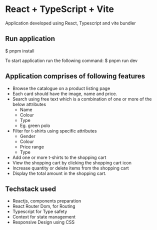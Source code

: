 # React + TypeScript + Vite

Application developed using React, Typescript and vite bundler

## Run application

$ pnpm install

To start application run the following command:
$ pnpm run dev

## Application comprises of following features

- Browse the catalogue on a product listing page
- Each card should have the image, name and price.
- Search using free text which is a combination of one or more of the below attributes
  - Name
  - Colour
  - Type
  - Eg. green polo
- Filter for t-shirts using specific attributes
  - Gender
  - Colour
  - Price range
  - Type
- Add one or more t-shirts to the shopping cart
- View the shopping cart by clicking the shopping cart icon
- Increase quantity or delete items from the shopping cart
- Display the total amount in the shopping cart.

## Techstack used

- Reactjs, components preparation
- React Router Dom, for Routing
- Typescript for Type safety
- Context for state management
- Responsive Design using CSS
